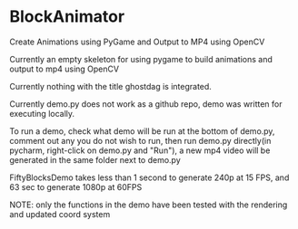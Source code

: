 # BlockAnimator
Create Animations using PyGame and Output to MP4 using OpenCV

Currently an empty skeleton for using pygame to build animations and output to mp4 using OpenCV


Currently nothing with the title ghostdag is integrated.


Currently demo.py does not work as a github repo, demo was written for executing locally.


To run a demo, check what demo will be run at the bottom of demo.py, comment out any you do not wish to run, then run demo.py directly(in pycharm, right-click on demo.py and "Run"), a new mp4 video will be generated in the same folder next to demo.py


FiftyBlocksDemo takes less than 1 second to generate 240p at 15 FPS, and 63 sec to generate 1080p at 60FPS


NOTE: only the functions in the demo have been tested with the rendering and updated coord system
